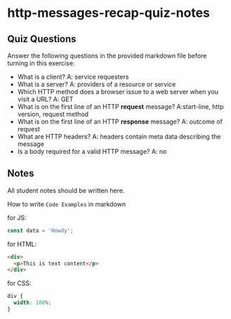 # http-messages-recap-quiz-notes

## Quiz Questions

Answer the following questions in the provided markdown file before turning in this exercise:

- What is a client?
  A: service requesters
- What is a server?
  A: providers of a resource or service
- Which HTTP method does a browser issue to a web server when you visit a URL?
  A: GET
- What is on the first line of an HTTP **request** message?
  A:start-line, http version, request method
- What is on the first line of an HTTP **response** message?
  A: outcome of request
- What are HTTP headers?
  A: headers contain meta data describing the message
- Is a body required for a valid HTTP message?
  A: no

## Notes

All student notes should be written here.

How to write `Code Examples` in markdown

for JS:

```javascript
const data = 'Howdy';
```

for HTML:

```html
<div>
  <p>This is text content</p>
</div>
```

for CSS:

```css
div {
  width: 100%;
}
```
